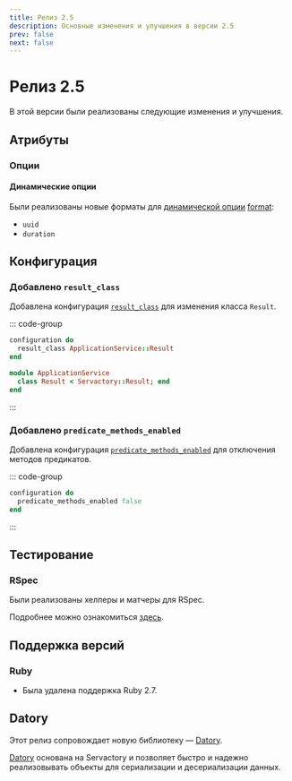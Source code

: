 ```yaml
---
title: Релиз 2.5
description: Основные изменения и улучшения в версии 2.5
prev: false
next: false
---
```


# Релиз 2.5

В этой версии были реализованы следующие изменения и улучшения.

## Атрибуты

### Опции

#### Динамические опции

Были реализованы новые форматы для [динамической опции](../guide/options/dynamic) [format](../guide/options/dynamic#опция-format):
- `uuid`
- `duration`

## Конфигурация

### Добавлено `result_class`

Добавлена конфигурация [`result_class`](../guide/configuration#для-результата) для изменения класса `Result`.

::: code-group

```ruby [app/services/application_service/base.rb]
configuration do
  result_class ApplicationService::Result
end
```

```ruby [examples/application_service/result.rb]
module ApplicationService
  class Result < Servactory::Result; end
end
```

:::

### Добавлено `predicate_methods_enabled`

Добавлена конфигурация [`predicate_methods_enabled`](../guide/configuration#методы-предикаты) для отключения методов предикатов.

::: code-group

```ruby [app/services/application_service/base.rb]
configuration do
  predicate_methods_enabled false
end
```

:::

## Тестирование

### RSpec

Были реализованы хелперы и матчеры для RSpec.

Подробнее можно ознакомиться [здесь](../guide/testing/rspec).

## Поддержка версий

### Ruby

- Была удалена поддержка Ruby 2.7.

## Datory

Этот релиз сопровождает новую библиотеку — [Datory](../datory/getting-started).

[Datory](../datory/getting-started) основана на Servactory и позволяет быстро и
надежно реализовывать объекты для сериализации и десериализации данных.
